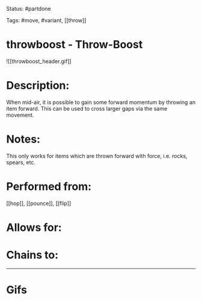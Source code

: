 Status: #partdone

Tags: #move, #variant, [[throw]]

# throwboost - Throw-Boost
![[throwboost_header.gif]]
# Description:
When mid-air, it is possible to gain some forward momentum by throwing an item forward. This can be used to cross larger gaps via the same movement.

# Notes:
This only works for items which are thrown forward with force, i.e. rocks, spears, etc.

# Performed from:
[[hop]], [[pounce]], [[flip]]

# Allows for:


# Chains to:


___
# Gifs
